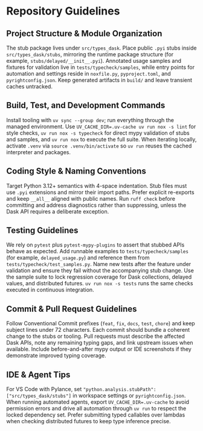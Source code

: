 # Repository Guidelines

## Project Structure & Module Organization

The stub package lives under `src/types_dask`. Place public `.pyi` stubs inside `src/types_dask/stubs`, mirroring the runtime package structure (for example, `stubs/delayed/__init__.pyi`). Annotated usage samples and fixtures for validation live in `tests/typecheck/samples`, while entry points for automation and settings reside in `noxfile.py`, `pyproject.toml`, and `pyrightconfig.json`. Keep generated artifacts in `build/` and leave transient caches untracked.

## Build, Test, and Development Commands

Install tooling with `uv sync --group dev`; run everything through the managed environment. Use `UV_CACHE_DIR=.uv-cache uv run nox -s lint` for style checks, `uv run nox -s typecheck` for direct mypy validation of stubs and samples, and `uv run nox` to execute the full suite. When iterating locally, activate `.venv` via `source .venv/bin/activate` so `uv run` reuses the cached interpreter and packages.

## Coding Style & Naming Conventions

Target Python 3.12+ semantics with 4-space indentation. Stub files must use `.pyi` extensions and mirror their import paths. Prefer explicit re-exports and keep `__all__` aligned with public names. Run `ruff check` before committing and address diagnostics rather than suppressing, unless the Dask API requires a deliberate exception.

## Testing Guidelines

We rely on `pytest` plus `pytest-mypy-plugins` to assert that stubbed APIs behave as expected. Add runnable examples to `tests/typecheck/samples` (for example, `delayed_usage.py`) and reference them from `tests/typecheck/test_samples.py`. Name new tests after the feature under validation and ensure they fail without the accompanying stub change. Use the sample suite to lock regression coverage for Dask collections, delayed values, and distributed futures. `uv run nox -s tests` runs the same checks executed in continuous integration.

## Commit & Pull Request Guidelines

Follow Conventional Commit prefixes (`feat`, `fix`, `docs`, `test`, `chore`) and keep subject lines under 72 characters. Each commit should bundle a coherent change to the stubs or tooling. Pull requests must describe the affected Dask APIs, note any remaining typing gaps, and link upstream issues when available. Include before-and-after mypy output or IDE screenshots if they demonstrate improved typing coverage.

## IDE & Agent Tips

For VS Code with Pylance, set `"python.analysis.stubPath": ["src/types_dask/stubs"]` in workspace settings or `pyrightconfig.json`. When running automated agents, export `UV_CACHE_DIR=.uv-cache` to avoid permission errors and drive all automation through `uv run` to respect the locked dependency set. Prefer submitting typed callables over lambdas when checking distributed futures to keep type inference precise.
